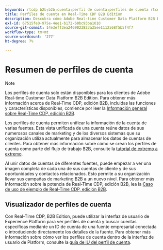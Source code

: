 ```yaml
---
keywords: rtcdp b2b;b2b;cuenta;perfil de cuenta;perfiles de cuenta rtcdp;real-time customer data platform;
title: Perfiles de cuenta en Real-Time CDP B2B Edition
description: Descubra cómo Adobe Real-time Customer Data Platform B2B Edition le permite unificar la información de la cuenta de varias fuentes mediante perfiles de cuenta.
exl-id: 67515fe0-975e-4ee1-b172-60bc93ba1010
source-git-commit: 14e3eff3ea2469023823a35ee1112568f5b5f4f7
workflow-type: tm+mt
source-wordcount: '277'
ht-degree: 7%

---
```


# Resumen de perfiles de cuenta

>[!NOTE]
>
>Los perfiles de cuenta solo están disponibles para los clientes de Adobe Real-time Customer Data Platform B2B Edition. Para obtener más información acerca de Real-Time CDP, edición B2B, incluidas las funciones y características disponibles, comience por leer la [Información general sobre Real-Time CDP, edición B2B](../b2b-overview.md).

Los perfiles de cuenta permiten unificar la información de la cuenta de varias fuentes. Esta vista unificada de una cuenta reúne datos de sus numerosos canales de marketing y de los diversos sistemas que su organización utiliza actualmente para almacenar los datos de cuentas de clientes. Para obtener más información sobre cómo se crean los perfiles de cuenta como parte del flujo de trabajo B2B, consulte la [tutorial de extremo a extremo](../b2b-tutorial.md).

Al unir datos de cuentas de diferentes fuentes, puede empezar a ver una imagen completa de cada una de sus cuentas de cliente y de sus oportunidades y contactos relacionados. Esto permite a su organización llevar sus campañas de marketing B2B a un nuevo nivel. Para obtener más información sobre la potencia de Real-Time CDP, edición B2B, lea la [Caso de uso de ejemplo de Real-Time CDP, edición B2B](../b2b-use-case.md).

## Visualizador de perfiles de cuenta

Con Real-Time CDP, B2B Edition, puede utilizar la interfaz de usuario de Experience Platform para ver perfiles de cuenta y buscar cuentas específicas mediante un ID de cuenta de una fuente empresarial conectada o introduciendo directamente los detalles de la fuente. Para obtener más información sobre cómo ver los perfiles de cuenta dentro de la interfaz de usuario de Platform, consulte la [guía de IU del perfil de cuenta](account-profile-ui-guide.md).
